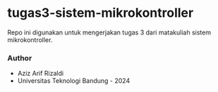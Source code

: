 # tugas3-sistem-mikrokontroller
Repo ini digunakan untuk mengerjakan tugas 3 dari matakuliah sistem mikrokontroller.


### Author
- Aziz Arif Rizaldi
- Universitas Teknologi Bandung - 2024
